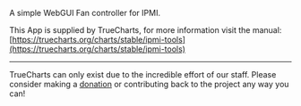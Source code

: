 A simple WebGUI Fan controller for IPMI.

This App is supplied by TrueCharts, for more information visit the manual: [https://truecharts.org/charts/stable/ipmi-tools](https://truecharts.org/charts/stable/ipmi-tools)

---

TrueCharts can only exist due to the incredible effort of our staff.
Please consider making a [donation](https://truecharts.org/sponsor) or contributing back to the project any way you can!
